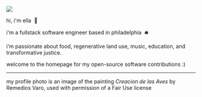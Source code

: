 ![](https://bestanimations.com/Nature/Flora/Roses/animated-red-rose-gif15.gif)

hi, i'm ella&nbsp;&nbsp;🌱

i'm a fullstack software engineer based in philadelphia&nbsp;&nbsp;🛎

i'm passionate about food, regenerative land use, music, education, and transformative justice.

welcome to the homepage for my open-source software contributions :)

---

my profile photo is an image of the painting *Creacion de las Aves* by Remedios Varo, used with permission of a Fair Use license
